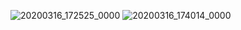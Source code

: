 ![20200316_172525_0000](https://user-images.githubusercontent.com/55870659/76756214-87ad3780-6742-11ea-8b54-08376a23d199.png)
![20200316_174014_0000](https://user-images.githubusercontent.com/55870659/76757296-95fc5300-6744-11ea-9eee-462e91290a32.png)
